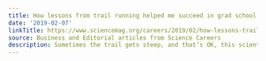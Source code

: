 ```yaml
---
title: How lessons from trail running helped me succeed in grad school
date: '2019-02-07'
linkTitle: https://www.sciencemag.org/careers/2019/02/how-lessons-trail-running-helped-me-succeed-grad-school
source: Business and Editorial articles from Science Careers
description: Sometimes the trail gets steep, and that’s OK, this scientist writes
---
```

